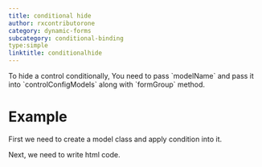 ```yaml
---
title: conditional hide
author: rxcontributorone
category: dynamic-forms
subcategory: conditional-binding
type:simple
linktitle: conditionalhide
---
```


<div class="title-bar"><p>To hide a control conditionally, You need to pass `modelName` and pass it into `controlConfigModels` along with `formGroup` method.
</p></div>

# Example

First we need to create a model class and apply condition into it.
<div component="app-code" key="conditionalhide-conditional-model"></div> 
<div component="app-code" key="conditionalhide-conditional-component"></div> 
Next, we need to write html code.
<div component="app-code" key="conditionalhide-conditional-html"></div> 
<div component="app-example-runner" ref-component="app-conditionalhide-conditional"></div>